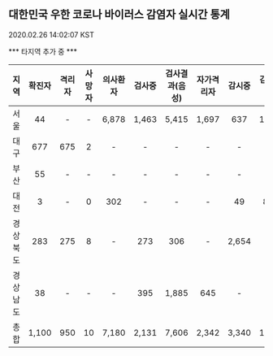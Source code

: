 
## 대한민국 우한 코로나 바이러스 감염자 실시간 통계
2020.02.26 14:02:07 KST

*** 타지역 추가 중 ***

        
|  지역  | 확진자 |  격리자  |  사망자  |  의사환자  |  검사중  |  검사결과(음성)  |  자가격리자  |  감시중  |  감시해제  |
|:------:|:------:|:--------:|:--------:|:----------:|:--------:|:----------------:|:------------:|:--------:|:----------:|
|서울|44|-|-|6,878|1,463|5,415|1,697|637|1,060|
|대구|677|675|2|-|-|-|-|-|-|
|부산|55|-|-|-|-|-|-|-|-|
|대전|3|-|0|302|-|-|-|49|893|
|경상북도|283|275|8|-|273|306|-|2,654|22|
|경상남도|38|-|-|-|395|1,885|645|-|-|
|총합|1,100|950|10|7,180|2,131|7,606|2,342|3,340|1,975|
        
